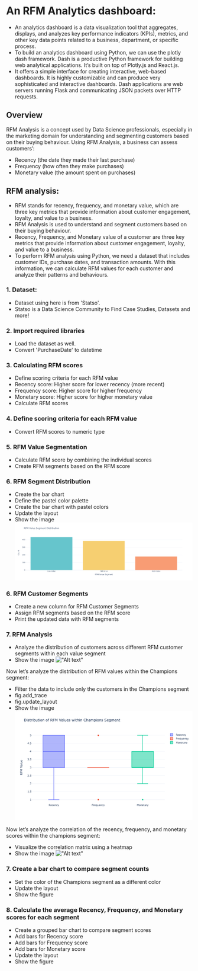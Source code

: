 # An RFM Analytics dashboard:
- An analytics dashboard is a data visualization tool that aggregates, displays, and analyzes key performance indicators (KPIs), metrics, and other key data points related to a business, department, or specific process.
- To build an analytics dashboard using Python, we can use the plotly dash framework. Dash is a productive Python framework for building web analytical applications. It’s built on top of Plotly.js and React.js.
- It offers a simple interface for creating interactive, web-based dashboards. It is highly customizable and can produce very sophisticated and interactive dashboards. Dash applications are web servers running Flask and communicating JSON packets over HTTP requests.

## Overview
RFM Analysis is a concept used by Data Science professionals, especially in the marketing domain for understanding and segmenting customers based on their buying behaviour.
Using RFM Analysis, a business can assess customers’:
- Recency (the date they made their last purchase)
- Frequency (how often they make purchases)
- Monetary value (the amount spent on purchases)

## RFM analysis: 
- RFM stands for recency, frequency, and monetary value, which are three key metrics that provide information about customer engagement, loyalty, and value to a business.
- RFM Analysis is used to understand and segment customers based on their buying behaviour.
- Recency, Frequency, and Monetary value of a customer are three key metrics that provide information about customer engagement, loyalty, and value to a business.
- To perform RFM analysis using Python, we need a dataset that includes customer IDs, purchase dates, and transaction amounts. With this information, we can calculate RFM values for each customer and analyze their patterns and behaviours. 

### 1. Dataset:
- Dataset using here is from 'Statso'.
- Statso is a Data Science Community to Find Case Studies, Datasets and more!

### 2. Import required libraries
- Load the dataset as well.
- Convert 'PurchaseDate' to datetime

### 3. Calculating RFM scores
- Define scoring criteria for each RFM value
- Recency score: Higher score for lower recency (more recent)
- Frequency score: Higher score for higher frequency
- Monetary score: Higher score for higher monetary value
- Calculate RFM scores

### 4. Define scoring criteria for each RFM value
- Convert RFM scores to numeric type

### 5. RFM Value Segmentation
- Calculate RFM score by combining the individual scores
- Create RFM segments based on the RFM score

### 6. RFM Segment Distribution
- Create the bar chart
- Define the pastel color palette
- Create the bar chart with pastel colors
- Update the layout
- Show the image
!["Alt text"](newplot.png)

### 6. RFM Customer Segments
- Create a new column for RFM Customer Segments
- Assign RFM segments based on the RFM score
- Print the updated data with RFM segments

### 7. RFM Analysis
- Analyze the distribution of customers across different RFM customer segments within each value segment
- Show the image
!["Alt text"](newplot(1).png)

Now let’s analyze the distribution of RFM values within the Champions segment:  
- Filter the data to include only the customers in the Champions segment
- fig.add_trace
- fig.update_layout
- Show the image
!["Alt text"](RFM-3.webp)

Now let’s analyze the correlation of the recency, frequency, and monetary scores within the champions segment:
- Visualize the correlation matrix using a heatmap
- Show the image
!["Alt text"]()

### 7. Create a bar chart to compare segment counts
- Set the color of the Champions segment as a different color
- Update the layout
- Show the figure

### 8. Calculate the average Recency, Frequency, and Monetary scores for each segment
- Create a grouped bar chart to compare segment scores
- Add bars for Recency score
- Add bars for Frequency score
- Add bars for Monetary score
- Update the layout
- Show the figure
